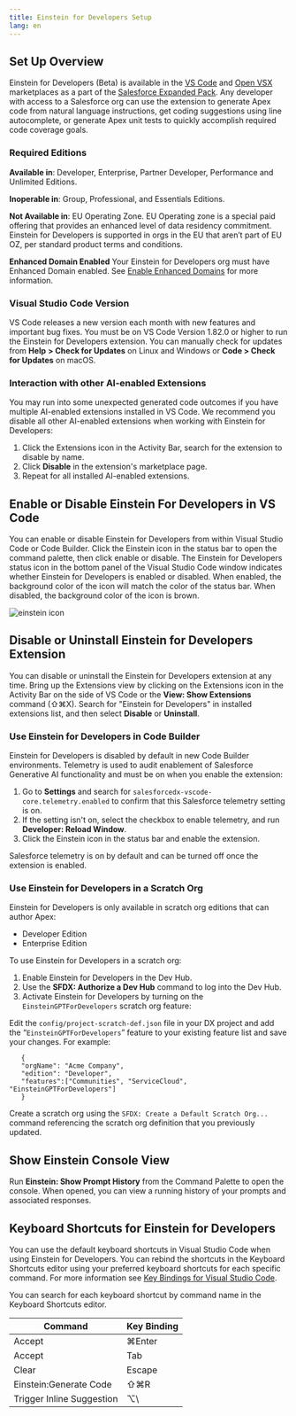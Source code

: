 ```yaml
---
title: Einstein for Developers Setup
lang: en
---
```


## Set Up Overview

Einstein for Developers (Beta) is available in the [VS Code](https://marketplace.visualstudio.com/items?itemName=salesforce.salesforcedx-einstein-gpt) and [Open VSX](https://open-vsx.org/extension/salesforce/salesforcedx-einstein-gpt) marketplaces as a part of the [Salesforce Expanded Pack](https://marketplace.visualstudio.com/items?itemName=salesforce.salesforcedx-vscode-expanded). Any developer with access to a Salesforce org can use the extension to generate Apex code from natural language instructions, get coding suggestions using line autocomplete, or generate Apex unit tests to quickly accomplish required code coverage goals.


### Required Editions

**Available in**: Developer, Enterprise, Partner Developer, Performance and Unlimited Editions.

**Inoperable in**: Group, Professional, and Essentials Editions.

**Not Available in**: EU Operating Zone. EU Operating zone is a special paid offering that provides an enhanced level of data residency commitment. Einstein for Developers is supported in orgs in the EU that aren’t part of EU OZ, per standard product terms and conditions.


**Enhanced Domain Enabled**
Your Einstein for Developers org must have Enhanced Domain enabled. See [Enable Enhanced Domains](https://help.salesforce.com/s/articleView?id=sf.domain_name_enhanced_enable.htm&type=5) for more information.

### Visual Studio Code Version

VS Code releases a new version each month with new features and important bug fixes. You must be on VS Code Version 1.82.0 or higher to run the Einstein for Developers extension. You can manually check for updates from **Help** **> Check for Updates** on Linux and Windows or **Code > Check for Updates** on macOS.

### Interaction with other AI-enabled Extensions

You may run into some unexpected generated code outcomes if you have multiple AI-enabled extensions installed in VS Code. We recommend you disable all other AI-enabled extensions when working with Einstein for Developers:
1. Click the Extensions icon in the Activity Bar, search for the extension to disable by name.
2. Click **Disable** in the extension's marketplace page.
3. Repeat for all installed AI-enabled extensions.


## Enable or Disable Einstein For Developers in VS Code

You can enable or disable Einstein for Developers from within Visual Studio Code or Code Builder. Click the Einstein icon in the status bar to open the command palette, then click enable or disable.
The Einstein for Developers status icon in the bottom panel of the Visual Studio Code window indicates whether Einstein for Developers is enabled or disabled. When enabled, the background color of the icon will match the color of the status bar. When disabled, the background color of the icon is brown.

![einstein icon](./images/einstein-icon.png)

## Disable or Uninstall Einstein for Developers Extension

You can disable or uninstall the Einstein for Developers extension at any time. Bring up the Extensions view by clicking on the Extensions icon in the Activity Bar on the side of VS Code or the **View: Show Extensions** command (⇧⌘X). Search for "Einstein for Developers" in installed extensions list, and then select **Disable** or **Uninstall**.

### Use Einstein for Developers in Code Builder

Einstein for Developers is disabled by default in new Code Builder environments. Telemetry is used to audit enablement of Salesforce Generative AI functionality and must be on when you enable the extension:

1. Go to **Settings** and search for `salesforcedx-vscode-core.telemetry.enabled` to confirm that this Salesforce telemetry setting is on.
2. If the setting isn't on, select the checkbox to enable telemetry, and run **Developer: Reload Window**. 
3. Click the Einstein icon in the status bar and enable the extension.

Salesforce telemetry is on by default and can be turned off once the extension is enabled.

### Use Einstein for Developers in a Scratch Org

Einstein for Developers is only available in scratch org editions that can author Apex:

- Developer Edition
- Enterprise Edition

To use Einstein for Developers in a scratch org:

1. Enable Einstein for Developers in the Dev Hub.
2. Use the **SFDX: Authorize a Dev Hub** command to log into the Dev Hub.
3. Activate Einstein for Developers by turning on the `EinsteinGPTForDevelopers` scratch org feature:

Edit the `config/project-scratch-def.json` file in your DX project and add the “`EinsteinGPTForDevelopers`” feature to your existing feature list and save your changes. For example:

```
   {
   "orgName": "Acme Company",
   "edition": "Developer",
   "features":["Communities", "ServiceCloud", "EinsteinGPTForDevelopers"]
   }
```

Create a scratch org using the `SFDX: Create a Default Scratch Org...` command referencing the scratch org definition that you previously updated.

## Show Einstein Console View

Run **Einstein: Show Prompt History** from the Command Palette to open the console. When opened, you can view a running history of your prompts and associated responses.

## Keyboard Shortcuts for Einstein for Developers

You can use the default keyboard shortcuts in Visual Studio Code when using Einstein for Developers. You can rebind the shortcuts in the Keyboard Shortcuts editor using your preferred keyboard shortcuts for each specific command. For more information see [Key Bindings for Visual Studio Code](https://code.visualstudio.com/docs/getstarted/keybindings).

You can search for each keyboard shortcut by command name in the Keyboard Shortcuts editor.

| Command                   | Key Binding |
| ------------------------- | ----------- |
| Accept                    | ⌘Enter      |
| Accept                    | Tab         |
| Clear                     | Escape      |
| Einstein:Generate Code    | ⇧⌘R         |
| Trigger Inline Suggestion | ⌥\          |
